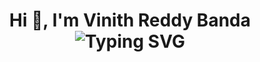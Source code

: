 <h1 align="center">
  Hi 👋, I'm Vinith Reddy Banda  
  <br>
  <img src="https://readme-typing-svg.herokuapp.com?font=Fira+Code&size=22&pause=1000&center=true&vCenter=true&multiline=true&width=435&height=60&lines=Fullstack+Dev+%7C+DSA+Lover+%7C+Open+Source+Contributor" alt="Typing SVG" />
</h1>
